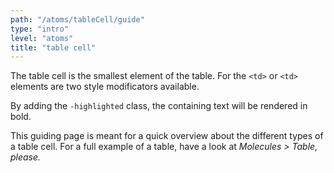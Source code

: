 ```yaml
---
path: "/atoms/tableCell/guide"
type: "intro"
level: "atoms"
title: "table cell"
---
```


The table cell is the smallest element of the table. For the `<td>` or `<td>` elements are two style modificators available.

By adding the `-highlighted` class, the containing text will be rendered in bold.

<div class="frontend-kit__notification a-notification -info"><i class="a-icon ui-ic-alert-info"></i><div class="a-notification__content">
    This guiding page is meant for a quick overview about the different types of a table cell. For a full example of a table, have a look at <i>Molecules&nbsp;>&nbsp;Table<i>, please.
</div></div>
